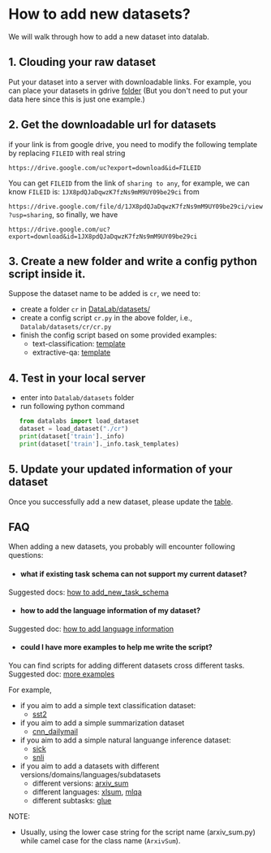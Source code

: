 # How to add new datasets?

We will walk through how to add a new dataset into datalab.


## 1. Clouding your raw dataset
Put your dataset into a server with downloadable links.
For example, you can place your datasets in gdrive [folder](https://drive.google.com/drive/folders/1JttBMEoUmVZ8wF7Qa6C8h32XJpqEOd7u?usp=sharing) (But you don't need to put your data here since this is just one example.)


## 2. Get the downloadable url for datasets

if your link is from google drive, you need to modify the following template by replacing `FILEID` with real string

`https://drive.google.com/uc?export=download&id=FILEID`

You can get `FILEID` from the link of `sharing to any`, for example, we can know
`FILEID` is: `1JX8pdQJaDqwzK7fzNs9mM9UY09be29ci` from 

`https://drive.google.com/file/d/1JX8pdQJaDqwzK7fzNs9mM9UY09be29ci/view?usp=sharing`, 
so finally, we have

`https://drive.google.com/uc?export=download&id=1JX8pdQJaDqwzK7fzNs9mM9UY09be29ci`


## 3. Create a new folder and write a config python script inside it.

Suppose the dataset name to be added is `cr`, we need to:
* create a folder `cr` in [DataLab/datasets/](https://github.com/ExpressAI/DataLab/tree/main/datasets)
* create a config script `cr.py` in the above folder, i.e., `Datalab/datasets/cr/cr.py`
* finish the config script based on some provided examples:
    * text-classification: [template](https://github.com/ExpressAI/DataLab/tree/main/datasets/cr)
    * extractive-qa: [template](https://github.com/ExpressAI/DataLab/blob/main/datasets/squad/squad.py)
    


## 4. Test in your local server
* enter into `Datalab/datasets` folder
* run following python command

```python
   from datalabs import load_dataset
   dataset = load_dataset("./cr")
   print(dataset['train']._info)
   print(dataset['train']._info.task_templates)
```

## 5. Update your updated information of your dataset
Once you successfully add a new dataset, please update the [table](https://github.com/ExpressAI/DataLab/blob/main/docs/SDK/task_normalization.md).


## FAQ
When adding a new datasets, you probably will encounter following questions:

* #### what if existing task schema can not support my current dataset?
Suggested docs: [how to add_new_task_schema](https://github.com/ExpressAI/DataLab/blob/main/docs/SDK/add_new_task_schema.md)

* #### how to add the language information of my dataset?
Suggested doc: [how to add language information](https://github.com/ExpressAI/DataLab/blob/main/docs/SDK/add_language_info.md)

* #### could I have more examples to help me write the script?
You can find scripts for adding different datasets cross different tasks.
Suggested doc: [more examples](https://github.com/ExpressAI/DataLab/blob/main/docs/SDK/task_normalization.md)

For example,
   * if you aim to add a simple text classification dataset:
       * [sst2](https://github.com/ExpressAI/DataLab/blob/main/datasets/sst2/sst2.py)
   * if you aim to add a simple summarization dataset
       * [cnn_dailymail](https://github.com/ExpressAI/DataLab/blob/main/datasets/cnn_dailymail/cnn_dailymail.py)
   * if you aim to add a simple natural languange inference dataset:
       * [sick](https://github.com/ExpressAI/DataLab/blob/main/datasets/sick/sick.py)
       * [snli](https://github.com/ExpressAI/DataLab/blob/main/datasets/snli/snli.py)
   * if you aim to add a datasets with different versions/domains/languages/subdatasets
       * different versions: [arxiv_sum](https://github.com/ExpressAI/DataLab/blob/main/datasets/arxiv_sum/arxiv_sum.py)
       * different languages: [xlsum](https://github.com/ExpressAI/DataLab/blob/main/datasets/xlsum/xlsum.py), [mlqa](https://github.com/ExpressAI/DataLab/blob/main/datasets/mlqa/mlqa.py)
       * different subtasks: [glue](https://github.com/ExpressAI/DataLab/blob/main/datasets/glue/glue.py)





NOTE:
* Usually, using the lower case string for the script name (arxiv_sum.py) while camel case for the class name (`ArxivSum`).
